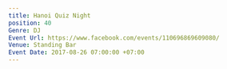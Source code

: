 ```yaml
---
title: Hanoi Quiz Night
position: 40
Genre: DJ
Event Url: https://www.facebook.com/events/110696869609080/
Venue: Standing Bar
Event Date: 2017-08-26 07:00:00 +07:00
---
```


